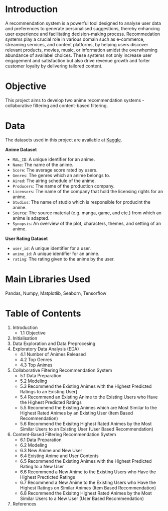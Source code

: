 # Introduction

A recommendation system is a powerful tool designed to analyse user data and preferences to generate personalised suggestions, thereby enhancing user experience and facilitating decision-making process. Recommedation systems play a crucial role in various domain such as e-commerce, streaming services, and content platforms, by helping users discover relevant products, movies, music, or information amidst the overwheming abundance of availabel choices. These systems not only increase user engagement and satisfaction but also drive revenue growth and forter customer loyalty by delivering tailored content.

# Objective
This project aims to develop two anime recommendation systems - collaborative filtering and content-based filtering.

# Data
The datasets used in this project are available at [Kaggle](https://www.kaggle.com/datasets/hernan4444/anime-recommendation-database-2020).

**Anime Dataset**
- `MAL_ID`: A unique identifier for an anime.
- `Name`: The name of the anime.
- `Score`: The average score rated by users.
- `Genres`: The genres which an anime belongs to.
- `Aired`: The airing schedule of the anime.
- `Producers`: The name of the production company.
- `Licensors`: The name of the company that hold the licensing rights for an anime.
- `Studios`: The name of studio which is responsible for producint the anime.
- `Source`: The source material (e.g. manga, game, and etc.) from which an anime is adapted.
- `Synopsis`: An overview of the plot, characters, themes, and setting of an anime.

**User Rating Dataset**
- `user_id`: A unique identifier for a user.
- `anime_id`: A unique identifier for an anime.
- `rating`: The rating given to the anime by the user.

# Main Libraries Used
Pandas, Numpy, Matplotlib, Seaborn, Tensorflow

# Table of Contents
1. Introduction
   - 1.1 Objective
2. Initialisation
3. Data Exploration and Data Preprocesing
4. Exploratory Data Analysis (EDA)
   - 4.1 Number of Animes Released
   - 4.2 Top Genres
   - 4.3 Top Animes
5. Collaborative Filtering Recommendation System
   - 5.1 Data Preparation
   - 5.2 Modeling
   - 5.3 Recommend the Existing Animes with the Highest Predicted Ratings to an Existing User]
   - 5.4 Recommend an Existing Anime to the Existing Users who Have the Highest Predicted Ratings
   - 5.5 Recommend the Existing Animes which are Most Similar to the Highest Rated Animes by an Existing User (Item Based Recommendation)
   - 5.6 Recommend the Exisitng Highest Rated Animes by the Most Similar Users to an Existing User (User Based Recommendation)
6. Content-Based Filtering Recommendation System
   - 6.1 Data Preparation
   - 6.2 Modeling
   - 6.3 New Anime and New User
   - 6.4 Existing Anime and User Contents
   - 6.5 Recommend the Existing Animes with the Highest Predicted Rating to a New User
   - 6.6 Recommend a New Anime to the Existing Users who Have the Highest Precticted Ratings
   - 6.7 Recommend a New Anime to the Existing Users who Have the Highest Ratings on Similar Animes (Item Based Recommendation)
   - 6.8 Recommend the Exisitng Highest Rated Animes by the Most Similar Users to a New User (User Based Recommendation)
7. References
